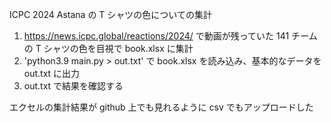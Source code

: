 ICPC 2024 Astana の T シャツの色についての集計

1. https://news.icpc.global/reactions/2024/ で動画が残っていた 141 チームの T シャツの色を目視で book.xlsx に集計
2. 'python3.9 main.py > out.txt' で book.xlsx を読み込み、基本的なデータを out.txt に出力
3. out.txt で結果を確認する

エクセルの集計結果が github 上でも見れるように csv でもアップロードした
